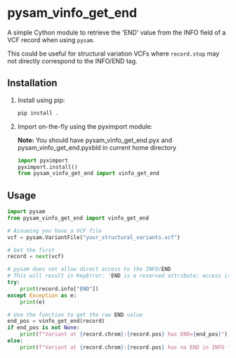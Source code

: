 # pysam_vinfo_get_end

A simple Cython module to retrieve the 'END' value from the INFO field of a VCF record when using `pysam`.

This could be useful for structural variation VCFs where `record.stop` may not directly correspond to the INFO/END tag.

## Installation

 1. Install using pip:

    ```bash
    pip install .
    ```
2. Import on-the-fly using the pyximport module:
    
    **Note:** You should have pysam_vinfo_get_end.pyx and pysam_vinfo_get_end.pyxbld in current home directory
    ```python
    import pyximport
    pyximport.install()
    from pysam_vinfo_get_end import vinfo_get_end
    ```

## Usage

```python
import pysam
from pysam_vinfo_get_end import vinfo_get_end

# Assuming you have a VCF file
vcf = pysam.VariantFile("your_structural_variants.vcf")

# Get the first
record = next(vcf)

# pysam does not allow direct access to the INFO/END
# This will result in KeyError: 'END is a reserved attribute; access is via record.stop'
try:
    print(record.info["END"])
except Exception as e:
    print(e)

# Use the function to get the raw END value
end_pos = vinfo_get_end(record)
if end_pos is not None:
    print(f"Variant at {record.chrom}:{record.pos} has END={end_pos}")
else:
    print(f"Variant at {record.chrom}:{record.pos} has no END in INFO field")
